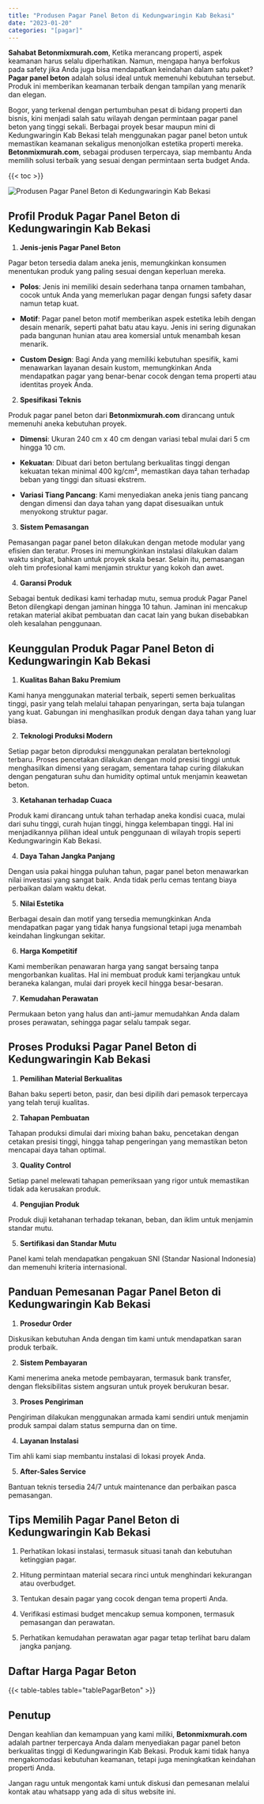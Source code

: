 ```yaml
---
title: "Produsen Pagar Panel Beton di Kedungwaringin Kab Bekasi"
date: "2023-01-20"
categories: "[pagar]"
---
```


**Sahabat Betonmixmurah.com**, Ketika merancang properti, aspek keamanan harus selalu diperhatikan. Namun, mengapa hanya berfokus pada safety jika Anda juga bisa mendapatkan keindahan dalam satu paket? **Pagar panel beton** adalah solusi ideal untuk memenuhi kebutuhan tersebut. Produk ini memberikan keamanan terbaik dengan tampilan yang menarik dan elegan.  

Bogor, yang terkenal dengan pertumbuhan pesat di bidang properti dan bisnis, kini menjadi salah satu wilayah dengan permintaan pagar panel beton yang tinggi sekali. Berbagai proyek besar maupun mini di Kedungwaringin Kab Bekasi telah menggunakan pagar panel beton untuk memastikan keamanan sekaligus menonjolkan estetika properti mereka. **Betonmixmurah.com**, sebagai produsen terpercaya, siap membantu Anda memilih solusi terbaik yang sesuai dengan permintaan serta budget Anda.

{{< toc >}}

![Produsen Pagar Panel Beton di Kedungwaringin Kab Bekasi](/images/pagar/pagar-beton-18.jpg)

## Profil Produk Pagar Panel Beton di Kedungwaringin Kab Bekasi

1. **Jenis-jenis Pagar Panel Beton**  

Pagar beton tersedia dalam aneka jenis, memungkinkan konsumen menentukan produk yang paling sesuai dengan keperluan mereka.  

- **Polos**: Jenis ini memiliki desain sederhana tanpa ornamen tambahan, cocok untuk Anda yang memerlukan pagar dengan fungsi safety dasar namun tetap kuat.  

- **Motif**: Pagar panel beton motif memberikan aspek estetika lebih dengan desain menarik, seperti pahat batu atau kayu. Jenis ini sering digunakan pada bangunan hunian atau area komersial untuk menambah kesan menarik.  

- **Custom Design**: Bagi Anda yang memiliki kebutuhan spesifik, kami menawarkan layanan desain kustom, memungkinkan Anda mendapatkan pagar yang benar-benar cocok dengan tema properti atau identitas proyek Anda.  

2. **Spesifikasi Teknis**  

Produk pagar panel beton dari **Betonmixmurah.com** dirancang untuk memenuhi aneka kebutuhan proyek.  

- **Dimensi**: Ukuran 240 cm x 40 cm dengan variasi tebal mulai dari 5 cm hingga 10 cm.  

- **Kekuatan**: Dibuat dari beton bertulang berkualitas tinggi dengan kekuatan tekan minimal 400 kg/cm², memastikan daya tahan terhadap beban yang tinggi dan situasi ekstrem.  

- **Variasi Tiang Pancang**: Kami menyediakan aneka jenis tiang pancang dengan dimensi dan daya tahan yang dapat disesuaikan untuk menyokong struktur pagar.  

3. **Sistem Pemasangan**  

Pemasangan pagar panel beton dilakukan dengan metode modular yang efisien dan teratur. Proses ini memungkinkan instalasi dilakukan dalam waktu singkat, bahkan untuk proyek skala besar. Selain itu, pemasangan oleh tim profesional kami menjamin struktur yang kokoh dan awet.  

4. **Garansi Produk**  

Sebagai bentuk dedikasi kami terhadap mutu, semua produk Pagar Panel Beton dilengkapi dengan jaminan hingga 10 tahun. Jaminan ini mencakup retakan material akibat pembuatan dan cacat lain yang bukan disebabkan oleh kesalahan penggunaan.

## Keunggulan Produk Pagar Panel Beton di Kedungwaringin Kab Bekasi 

1. **Kualitas Bahan Baku Premium**  

Kami hanya menggunakan material terbaik, seperti semen berkualitas tinggi, pasir yang telah melalui tahapan penyaringan, serta baja tulangan yang kuat. Gabungan ini menghasilkan produk dengan daya tahan yang luar biasa.  

2. **Teknologi Produksi Modern**  

Setiap pagar beton diproduksi menggunakan peralatan berteknologi terbaru. Proses pencetakan dilakukan dengan mold presisi tinggi untuk menghasilkan dimensi yang seragam, sementara tahap curing dilakukan dengan pengaturan suhu dan humidity optimal untuk menjamin keawetan beton.  

3. **Ketahanan terhadap Cuaca**  

Produk kami dirancang untuk tahan terhadap aneka kondisi cuaca, mulai dari suhu tinggi, curah hujan tinggi, hingga kelembapan tinggi. Hal ini menjadikannya pilihan ideal untuk penggunaan di wilayah tropis seperti Kedungwaringin Kab Bekasi.  

4. **Daya Tahan Jangka Panjang**  

Dengan usia pakai hingga puluhan tahun, pagar panel beton menawarkan nilai investasi yang sangat baik. Anda tidak perlu cemas tentang biaya perbaikan dalam waktu dekat.  

5. **Nilai Estetika**  

Berbagai desain dan motif yang tersedia memungkinkan Anda mendapatkan pagar yang tidak hanya fungsional tetapi juga menambah keindahan lingkungan sekitar.  

6. **Harga Kompetitif**  

Kami memberikan penawaran harga yang sangat bersaing tanpa mengorbankan kualitas. Hal ini membuat produk kami terjangkau untuk beraneka kalangan, mulai dari proyek kecil hingga besar-besaran.  

7. **Kemudahan Perawatan**  

Permukaan beton yang halus dan anti-jamur memudahkan Anda dalam proses perawatan, sehingga pagar selalu tampak segar.

## Proses Produksi Pagar Panel Beton di Kedungwaringin Kab Bekasi

1. **Pemilihan Material Berkualitas**  

Bahan baku seperti beton, pasir, dan besi dipilih dari pemasok terpercaya yang telah teruji kualitas.

2. **Tahapan Pembuatan**  

Tahapan produksi dimulai dari mixing bahan baku, pencetakan dengan cetakan presisi tinggi, hingga tahap pengeringan yang memastikan beton mencapai daya tahan optimal.

3. **Quality Control**  

Setiap panel melewati tahapan pemeriksaan yang rigor untuk memastikan tidak ada kerusakan produk.

4. **Pengujian Produk**  

Produk diuji ketahanan terhadap tekanan, beban, dan iklim untuk menjamin standar mutu.

5. **Sertifikasi dan Standar Mutu**  

Panel kami telah mendapatkan pengakuan SNI (Standar Nasional Indonesia) dan memenuhi kriteria internasional.

## Panduan Pemesanan Pagar Panel Beton di Kedungwaringin Kab Bekasi

1. **Prosedur Order**  

Diskusikan kebutuhan Anda dengan tim kami untuk mendapatkan saran produk terbaik.

2. **Sistem Pembayaran**  

Kami menerima aneka metode pembayaran, termasuk bank transfer, dengan fleksibilitas sistem angsuran untuk proyek berukuran besar.

3. **Proses Pengiriman**  

Pengiriman dilakukan menggunakan armada kami sendiri untuk menjamin produk sampai dalam status sempurna dan on time.

4. **Layanan Instalasi**  

Tim ahli kami siap membantu instalasi di lokasi proyek Anda.

5. **After-Sales Service**  

Bantuan teknis tersedia 24/7 untuk maintenance dan perbaikan pasca pemasangan.

## Tips Memilih Pagar Panel Beton di Kedungwaringin Kab Bekasi

1. Perhatikan lokasi instalasi, termasuk situasi tanah dan kebutuhan ketinggian pagar.  

2. Hitung permintaan material secara rinci untuk menghindari kekurangan atau overbudget.  

3. Tentukan desain pagar yang cocok dengan tema properti Anda.  

4. Verifikasi estimasi budget mencakup semua komponen, termasuk pemasangan dan perawatan.  

5. Perhatikan kemudahan perawatan agar pagar tetap terlihat baru dalam jangka panjang.

## Daftar Harga Pagar Beton

{{< table-tables table="tablePagarBeton" >}}

## Penutup

Dengan keahlian dan kemampuan yang kami miliki, **Betonmixmurah.com** adalah partner terpercaya Anda dalam menyediakan pagar panel beton berkualitas tinggi di Kedungwaringin Kab Bekasi. Produk kami tidak hanya mengakomodasi kebutuhan keamanan, tetapi juga meningkatkan keindahan properti Anda.  

Jangan ragu untuk mengontak kami untuk diskusi dan pemesanan melalui kontak atau whatsapp yang ada di situs website ini.